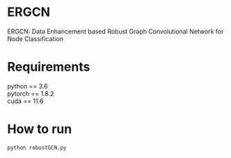 # ERGCN
ERGCN: Data Enhancement based Robust Graph Convolutional Network for Node Classification  
# Requirements
python == 3.6  
pytorch == 1.8.2  
cuda == 11.6  
# How to run
`python robustGCN.py`  
